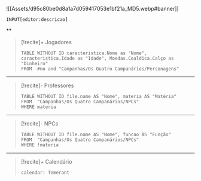 ![[Assets/d95c80be0d8a1a7d059417053e1bf21a_MD5.webp#banner]]

```meta-bind
INPUT[editor:descricao]
```
**
> [!recite]+ Jogadores
> ```dataview
> TABLE WITHOUT ID caracteristica.Nome as "Nome", caracteristica.Idade as "Idade", Moedas.Cealdica.Calço as "Dinheiro"
> FROM -#no and "Campanhas/Os Quatro Campanários/Personagens"
>```
---
> [!recite]- Professores
> ```dataview
> TABLE WITHOUT ID file.name AS "Nome", materia AS "Matéria"
> FROM  "Campanhas/Os Quatro Campanários/NPCs"
> WHERE materia
> ``` 
---
> [!recite]- NPCs
> ```dataview
> TABLE WITHOUT ID file.name AS "Nome", funcao AS "Função"
> FROM  "Campanhas/Os Quatro Campanários/NPCs"
> WHERE !materia
> ``` 
---
> [!recite]+ Calendário 
> ```calendarium
> calendar: Temerant
>```
